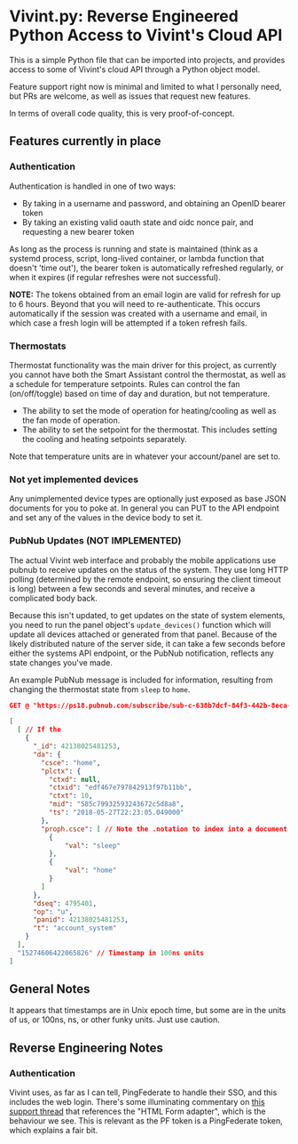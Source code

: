 # Vivint.py: Reverse Engineered Python Access to Vivint's Cloud API

This is a simple Python file that can be imported into projects, and provides access to some of Vivint's cloud API through a Python object model.

Feature support right now is minimal and limited to what I personally need, but PRs are welcome, as well as issues that request new features.

In terms of overall code quality, this is very proof-of-concept.

## Features currently in place

### Authentication

Authentication is handled in one of two ways:

- By taking in a username and password, and obtaining an OpenID bearer token
- By taking an existing valid oauth state and oidc nonce pair, and requesting a new bearer token

As long as the process is running and state is maintained (think as a systemd process, script, long-lived container, or lambda function that doesn't 'time out'), the bearer token is automatically refreshed regularly, or when it expires (if regular refreshes were not successful).

**NOTE:** The tokens obtained from an email login are valid for refresh for up to 6 hours. Beyond that you will need to re-authenticate. This occurs automatically if the session was created with a username and email, in which case a fresh login will be attempted if a token refresh fails.

### Thermostats

Thermostat functionality was the main driver for this project, as currently you cannot have both the Smart Assistant control the thermostat, as well as a schedule for temperature setpoints. Rules can control the fan (on/off/toggle) based on time of day and duration, but not temperature.

- The ability to set the mode of operation for heating/cooling as well as the fan mode of operation.
- The ability to set the setpoint for the thermostat. This includes setting the cooling and heating setpoints separately.

Note that temperature units are in whatever your account/panel are set to.

### Not yet implemented devices

Any unimplemented device types are optionally just exposed as base JSON documents for you to poke at. In general you can PUT to the API endpoint and set any of the values in the device body to set it.

### PubNub Updates (NOT IMPLEMENTED)

The actual Vivint web interface and probably the mobile applications use pubnub to receive updates on the status of the system. They use long HTTP polling (determined by the remote endpoint, so ensuring the client timeout is long) between a few seconds and several minutes, and receive a complicated body back.

Because this isn't updated, to get updates on the state of system elements, you need to run the panel object's `update_devices()` function which will update all devices attached or generated from that panel. Because of the likely distributed nature of the server side, it can take a few seconds before either the systems API endpoint, or the PubNub notification, reflects any state changes you've made.

An example PubNub message is included for information, resulting from changing the thermostat state from `sleep` to `home`.

```json
GET @ "https://ps18.pubnub.com/subscribe/sub-c-638b7dcf-84f3-442b-8eca-f3efa4bd057c/PlatformChannel"

[
  [ // If the 
    {
      "_id": 42138025481253,
      "da": {
        "csce": "home",
        "plctx": {
          "ctxd": null,
          "ctxid": "edf467e797842913f97b11bb",
          "ctxt": 10,
          "mid": "585c79932593243672c5d8a8",
          "ts": "2018-05-27T22:23:05.049000"
        },
        "proph.csce": [ // Note the .notation to index into a document in the object it cares about
          {
              "val": "sleep"
          },
          {
              "val": "home"
          }
        ]
      },
      "dseq": 4795401,
      "op": "u",
      "panid": 42138025481253,
      "t": "account_system"
    }
  ],
  "15274606422065826" // Timestamp in 100ns units
]
```

## General Notes

It appears that timestamps are in Unix epoch time, but some are in the units of us, or 100ns, ns, or other funky units. Just use caution.

## Reverse Engineering Notes

### Authentication

Vivint uses, as far as I can tell, PingFederate to handle their SSO, and this includes the web login. There's some illuminating commentary on [this support thread](https://support.pingidentity.com/Topic-Detail/PF-Cookie) that references the "HTML Form adapter", which is the behaviour we see. This is relevant as the PF token is a PingFederate token, which explains a fair bit.

